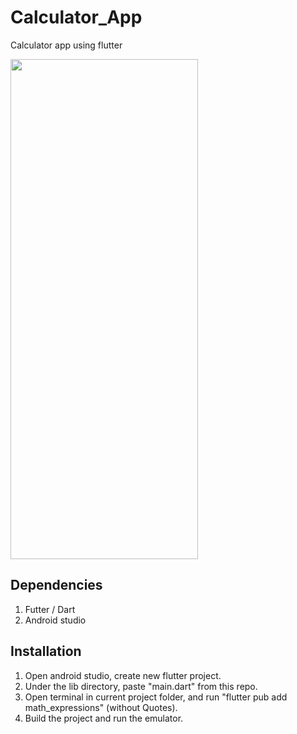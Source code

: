 # Calculator_App
Calculator app using flutter

<img src="https://user-images.githubusercontent.com/89830533/170887796-359211a1-9aa8-4f53-9c5f-9f33519f79c6.png" width = 300px height = 800px>



## Dependencies 
  
 1. Futter / Dart
 2. Android studio

## Installation

 1. Open android studio, create new flutter project.
 2. Under the lib directory, paste "main.dart" from this repo.
 3. Open terminal in current project folder, and run "flutter pub add math_expressions" (without Quotes).
 4. Build the project and run the emulator.

